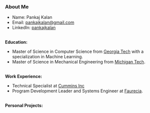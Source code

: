 ### About Me
* Name: Pankaj Kalan
* Email: <a href="mailto:pankajkalan@gmail.com">pankajkalan@gmail.com</a>
* LinkedIn: <a href="https://www.linkedin.com/in/pankajkalan/">pankajkalan</a><br><br>

**Education:**
* Master of Science in Computer Science from <a href="https://www.cc.gatech.edu/news/graduate-computer-science-programs-climb-latest-national-rankings">Georgia Tech</a></b> with a specialization in Machine Learning.
* Master of Science in Mechanical Engineering from <a href="https://www.mtu.edu/">Michigan Tech</a>.<br><br>

**Work Experience:**
* Technical Specialist at <a href="https://www.cummins.com/">Cummins Inc</a>
* Program Development Leader and Systems Engineer at <a href="https://www.faurecia.com/en">Faurecia</a>.<br><br>

**Personal Projects:**
```{tableofcontents}
```

<!--
Go To some .ipynb page, select kernel -> python -> jupyter-notebook-name (2nd option), then run following command:
Copy paste this in terminal for quick website update:
poetry run jupyter-book build myfirstbook &&  git add -A && git commit -m "publish" && git push && poetry run ghp-import -n -p -f myfirstbook/_build/html

Reference: https://medium.com/@dr.junghoonson/simplest-way-to-publish-your-jupyter-notebooks-on-the-open-web-using-jupyter-book-and-github-pages-eea144031d6f
-->
